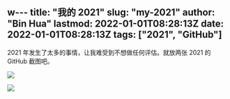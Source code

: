 w---
title: "我的 2021"
slug: "my-2021"
author: "Bin Hua"
lastmod: 2022-01-01T08:28:13Z
date: 2022-01-01T08:28:13Z
tags: ["2021", "GitHub"]
---

2021 年发生了太多的事情，让我难受到不想做任何评估。就放两张 2021 的 GitHub 截图吧。

![](https://storage.tourcoder.com/tcblog/my-2021-github-huabin.png)

![](https://storage.tourcoder.com/tcblog/my-2021-github-tourcoder.png)
